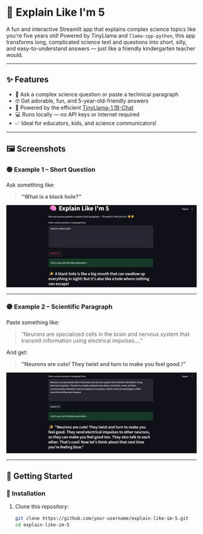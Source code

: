 # 🧠 Explain Like I'm 5

A fun and interactive Streamlit app that explains complex science topics like you're five years old! Powered by TinyLlama and `llama-cpp-python`, this app transforms long, complicated science text and questions into short, silly, and easy-to-understand answers — just like a friendly kindergarten teacher would.

---

## ✨ Features

- 💬 Ask a complex science question or paste a technical paragraph
- 🤓 Get adorable, fun, and 5-year-old-friendly answers
- 🧠 Powered by the efficient [TinyLlama-1.1B-Chat](https://huggingface.co/cognitivecomputations/TinyLlama-1.1B-Chat-v1.0-GGUF)
- 💻 Runs locally — no API keys or internet required
- ✅ Ideal for educators, kids, and science communicators!

---

## 🖼️ Screenshots

### 🟢 Example 1 – Short Question
Ask something like:
> **"What is a black hole?"**

![Short Question Output](short_question.png)

---

### 🟣 Example 2 – Scientific Paragraph
Paste something like:
> "Neurons are specialized cells in the brain and nervous system that transmit information using electrical impulses...."

And get:
> **"Neurons are cute! They twist and turn to make you feel good.!"**

![Paragraph Output](paragraph.png)

---

## 🚀 Getting Started

### 🔧 Installation

1. Clone this repository:
   ```bash
   git clone https://github.com/your-username/explain-like-im-5.git
   cd explain-like-im-5
